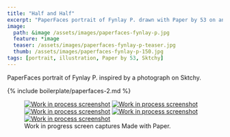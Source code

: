 ```yaml
---
title: "Half and Half"
excerpt: "PaperFaces portrait of Fynlay P. drawn with Paper by 53 on an iPad."
image: 
  path: &image /assets/images/paperfaces-fynlay-p.jpg 
  feature: *image
  teaser: /assets/images/paperfaces-fynlay-p-teaser.jpg
  thumb: /assets/images/paperfaces-fynlay-p-150.jpg
tags: [portrait, illustration, Paper by 53, Sktchy]
---
```


PaperFaces portrait of Fynlay P. inspired by a photograph on Sktchy.

{% include boilerplate/paperfaces-2.md %}

<figure class="third">
  <a href="{{ site.url }}/assets/images/paperfaces-fynlay-p-process-1-lg.jpg"><img src="{{ site.url }}/assets/images/paperfaces-fynlay-p-process-1-600.jpg" alt="Work in process screenshot"></a>
  <a href="{{ site.url }}/assets/images/paperfaces-fynlay-p-process-2-lg.jpg"><img src="{{ site.url }}/assets/images/paperfaces-fynlay-p-process-2-600.jpg" alt="Work in process screenshot"></a>
  <a href="{{ site.url }}/assets/images/paperfaces-fynlay-p-process-3-lg.jpg"><img src="{{ site.url }}/assets/images/paperfaces-fynlay-p-process-3-600.jpg" alt="Work in process screenshot"></a>
  <a href="{{ site.url }}/assets/images/paperfaces-fynlay-p-process-4-lg.jpg"><img src="{{ site.url }}/assets/images/paperfaces-fynlay-p-process-4-600.jpg" alt="Work in process screenshot"></a>
  <a href="{{ site.url }}/assets/images/paperfaces-fynlay-p-process-5-lg.jpg"><img src="{{ site.url }}/assets/images/paperfaces-fynlay-p-process-5-600.jpg" alt="Work in process screenshot"></a>
  <figcaption>Work in progress screen captures Made with Paper.</figcaption>
</figure>
